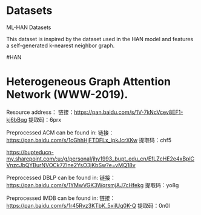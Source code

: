 # Datasets
ML-HAN Datasets


This dataset is inspired by the dataset used in the HAN model and features a self-generated k-nearest neighbor graph.

#HAN     
# Heterogeneous Graph Attention Network (WWW-2019).


Resource address：
链接：https://pan.baidu.com/s/1V-7kNcVcev8EF1-kj6bBqg 
提取码：6prx

Preprocessed ACM can be found in:
链接：https://pan.baidu.com/s/1cGhhHjFTDFLx_ipkJcrXKw 
提取码：chf5

https://bupteducn-my.sharepoint.com/:u:/g/personal/jhy1993_bupt_edu_cn/EfLZcHE2e4xBplCVnzcJbQYBurNVOCk7ZIne2YsO3jKbSw?e=vMQ18v

Preprocessed DBLP can be found in:
链接：https://pan.baidu.com/s/1YMwVGK3WqrsmjAJ7cHfekg 
提取码：yo8g


Preprocessed IMDB can be found in:
链接：https://pan.baidu.com/s/1r45Rvz3KTbK_5xilUq0K-Q 
提取码：0n0l
